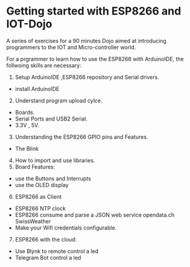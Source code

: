 # Getting started with ESP8266 and IOT-Dojo
A series of exercises for a 90 minutes Dojo aimed at introducing programmers to the IOT and Micro-controller world.

For a prgrammer to learn how to use the ESP8266 with ArduinoIDE, the follwoing skills are necessary:

1. Setup ArduinoIDE ,ESP8266 repository and Serial drivers.
  * install ArduinoIDE
2. Understand program upload cylce. 
  * Boards. 
  * Serial Ports and USB2 Serial. 
  * 3.3V , 5V. 
3. Understanding the ESP8266 GPIO pins and Features. 
  * The Blink
4. How to import and use libraries.  
5. Board Features:
 * use the Buttons and Interrupts
 * use the OLED display
6. ESP8266 as Client
  * ESP8266 NTP clock
  * ESP8266 consume and parse a JSON web service opendata.ch SwissWeather
  * Make your Wifi credentials configurable.
7. ESP8266 with the cloud:
  * Use Blynk to remote control a led 
  * Telegram Bot control a led
